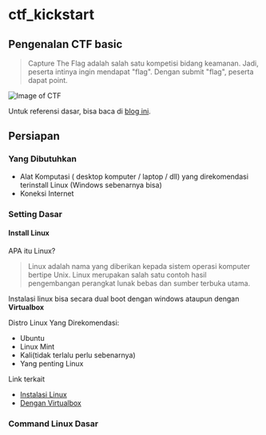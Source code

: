 # ctf_kickstart

## Pengenalan CTF basic

> Capture The Flag adalah salah satu kompetisi bidang keamanan. Jadi, peserta intinya ingin mendapat "flag". Dengan submit "flag", peserta dapat point.

![Image of CTF](http://digibond.wpengine.netdna-cdn.com/wp-content/uploads/2015/01/ffc-capture-the-flag-400x400.png)


Untuk referensi dasar, bisa baca di [blog ini](http://blog.rentjong.net/2014/11/mau-ikut-ctf-perlu-belajar-apa.html).


## Persiapan

### Yang Dibutuhkan
- Alat Komputasi ( desktop komputer / laptop / dll) yang direkomendasi terinstall Linux (Windows sebenarnya bisa)
- Koneksi Internet

### Setting Dasar

#### Install Linux

APA itu Linux?
> Linux adalah nama yang diberikan kepada sistem operasi komputer bertipe Unix. Linux merupakan salah satu contoh hasil pengembangan perangkat lunak bebas dan sumber terbuka utama.

Instalasi linux bisa secara dual boot dengan windows ataupun dengan **Virtualbox**

Distro Linux Yang Direkomendasi:
- Ubuntu
- Linux Mint
- Kali(tidak terlalu perlu sebenarnya)
- Yang penting Linux

Link terkait
- [Instalasi Linux](http://www.wikihow.com/Install-Ubuntu-Linux)
- [Dengan Virtualbox](http://www.instructables.com/id/How-to-install-Linux-on-your-Windows)


### Command Linux Dasar







